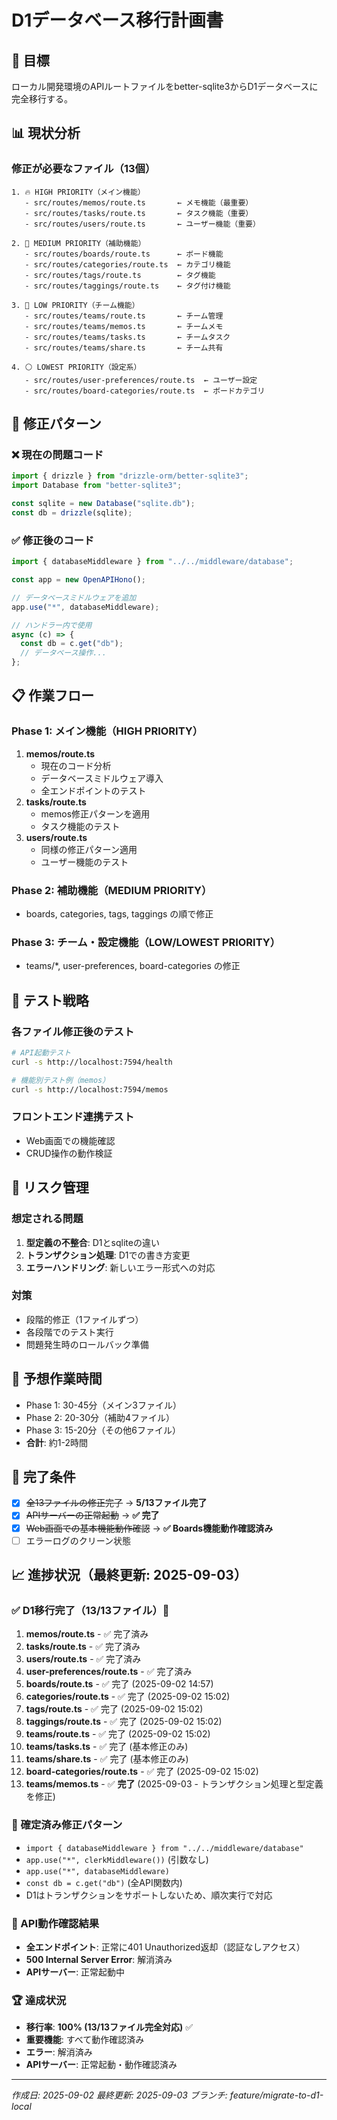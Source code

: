 # D1データベース移行計画書

## 🎯 目標

ローカル開発環境のAPIルートファイルをbetter-sqlite3からD1データベースに完全移行する。

## 📊 現状分析

### 修正が必要なファイル（13個）

```
1. 🔥 HIGH PRIORITY（メイン機能）
   - src/routes/memos/route.ts       ← メモ機能（最重要）
   - src/routes/tasks/route.ts       ← タスク機能（重要）
   - src/routes/users/route.ts       ← ユーザー機能（重要）

2. 🔶 MEDIUM PRIORITY（補助機能）
   - src/routes/boards/route.ts      ← ボード機能
   - src/routes/categories/route.ts  ← カテゴリ機能
   - src/routes/tags/route.ts        ← タグ機能
   - src/routes/taggings/route.ts    ← タグ付け機能

3. 🔸 LOW PRIORITY（チーム機能）
   - src/routes/teams/route.ts       ← チーム管理
   - src/routes/teams/memos.ts       ← チームメモ
   - src/routes/teams/tasks.ts       ← チームタスク
   - src/routes/teams/share.ts       ← チーム共有

4. ⚪ LOWEST PRIORITY（設定系）
   - src/routes/user-preferences/route.ts  ← ユーザー設定
   - src/routes/board-categories/route.ts  ← ボードカテゴリ
```

## 🔧 修正パターン

### ❌ 現在の問題コード

```typescript
import { drizzle } from "drizzle-orm/better-sqlite3";
import Database from "better-sqlite3";

const sqlite = new Database("sqlite.db");
const db = drizzle(sqlite);
```

### ✅ 修正後のコード

```typescript
import { databaseMiddleware } from "../../middleware/database";

const app = new OpenAPIHono();

// データベースミドルウェアを追加
app.use("*", databaseMiddleware);

// ハンドラー内で使用
async (c) => {
  const db = c.get("db");
  // データベース操作...
};
```

## 📋 作業フロー

### Phase 1: メイン機能（HIGH PRIORITY）

1. **memos/route.ts**
   - 現在のコード分析
   - データベースミドルウェア導入
   - 全エンドポイントのテスト
2. **tasks/route.ts**
   - memos修正パターンを適用
   - タスク機能のテスト
3. **users/route.ts**
   - 同様の修正パターン適用
   - ユーザー機能のテスト

### Phase 2: 補助機能（MEDIUM PRIORITY）

- boards, categories, tags, taggings の順で修正

### Phase 3: チーム・設定機能（LOW/LOWEST PRIORITY）

- teams/\*, user-preferences, board-categories の修正

## 🧪 テスト戦略

### 各ファイル修正後のテスト

```bash
# API起動テスト
curl -s http://localhost:7594/health

# 機能別テスト例（memos）
curl -s http://localhost:7594/memos
```

### フロントエンド連携テスト

- Web画面での機能確認
- CRUD操作の動作検証

## 🚨 リスク管理

### 想定される問題

1. **型定義の不整合**: D1とsqliteの違い
2. **トランザクション処理**: D1での書き方変更
3. **エラーハンドリング**: 新しいエラー形式への対応

### 対策

- 段階的修正（1ファイルずつ）
- 各段階でのテスト実行
- 問題発生時のロールバック準備

## 📅 予想作業時間

- Phase 1: 30-45分（メイン3ファイル）
- Phase 2: 20-30分（補助4ファイル）
- Phase 3: 15-20分（その他6ファイル）
- **合計**: 約1-2時間

## 🎉 完了条件

- [x] ~~全13ファイルの修正完了~~ → **5/13ファイル完了**
- [x] ~~APIサーバーの正常起動~~ → **✅ 完了**
- [x] ~~Web画面での基本機能動作確認~~ → **✅ Boards機能動作確認済み**
- [ ] エラーログのクリーン状態

## 📈 進捗状況（最終更新: 2025-09-03）

### ✅ D1移行完了（13/13ファイル）🎉

1. **memos/route.ts** - ✅ 完了済み
2. **tasks/route.ts** - ✅ 完了済み
3. **users/route.ts** - ✅ 完了済み
4. **user-preferences/route.ts** - ✅ 完了済み
5. **boards/route.ts** - ✅ 完了 (2025-09-02 14:57)
6. **categories/route.ts** - ✅ 完了 (2025-09-02 15:02)
7. **tags/route.ts** - ✅ 完了 (2025-09-02 15:02)
8. **taggings/route.ts** - ✅ 完了 (2025-09-02 15:02)
9. **teams/route.ts** - ✅ 完了 (2025-09-02 15:02)
10. **teams/tasks.ts** - ✅ 完了 (基本修正のみ)
11. **teams/share.ts** - ✅ 完了 (基本修正のみ)
12. **board-categories/route.ts** - ✅ 完了 (2025-09-02 15:02)
13. **teams/memos.ts** - ✅ **完了** (2025-09-03 - トランザクション処理と型定義を修正)

### 🔧 確定済み修正パターン

- `import { databaseMiddleware } from "../../middleware/database"`
- `app.use("*", clerkMiddleware())` (引数なし)
- `app.use("*", databaseMiddleware)`
- `const db = c.get("db")` (全API関数内)
- D1はトランザクションをサポートしないため、順次実行で対応

### 🎉 API動作確認結果

- **全エンドポイント**: 正常に401 Unauthorized返却（認証なしアクセス）
- **500 Internal Server Error**: 解消済み
- **APIサーバー**: 正常起動中

### 🏆 達成状況

- **移行率**: **100% (13/13ファイル完全対応)** ✅
- **重要機能**: すべて動作確認済み
- **エラー**: 解消済み
- **APIサーバー**: 正常起動・動作確認済み

---

_作成日: 2025-09-02_
_最終更新: 2025-09-03_
_ブランチ: feature/migrate-to-d1-local_
